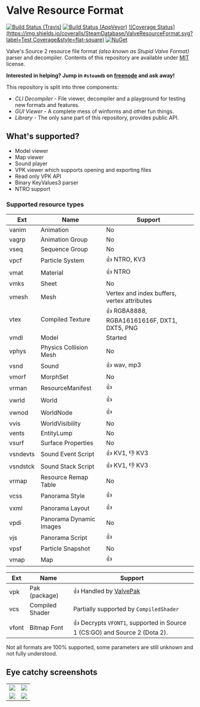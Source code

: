 # Valve Resource Format

[![Build Status (Travis)](https://img.shields.io/travis/SteamDatabase/ValveResourceFormat/master.svg?label=Travis&style=flat-square)](https://travis-ci.org/SteamDatabase/ValveResourceFormat)
[![Build Status (AppVeyor)](https://img.shields.io/appveyor/ci/xPaw/valveresourceformat/master.svg?label=AppVeyor&style=flat-square)](https://ci.appveyor.com/project/xPaw/valveresourceformat)
[![Coverage Status](https://img.shields.io/coveralls/SteamDatabase/ValveResourceFormat.svg?label=Test Coverage&style=flat-square)](https://coveralls.io/github/SteamDatabase/ValveResourceFormat)
[![NuGet](https://img.shields.io/nuget/v/ValveResourceFormat.svg?label=NuGet&style=flat-square)](https://www.nuget.org/packages/ValveResourceFormat/)

Valve's Source 2 resource file format *(also known as Stupid Valve Format)* parser and decompiler. Contents of this repository are available under [MIT](LICENSE) license.

**Interested in helping? Jump in `#steamdb` on [freenode](https://freenode.net/) and ask away!**

This repository is split into three components:
- *CLI Decompiler* - File viewer, decompiler and a playground for testing new formats and features.
- *GUI Viewer* - A complete mess of winforms and other fun things.
- *Library* - The only sane part of this repository, provides public API.

## What's supported?
- Model viewer
- Map viewer
- Sound player
- VPK viewer which supports opening and exporting files
- Read only VPK API
- Binary KeyValues3 parser
- NTRO support

### Supported resource types
Ext      | Name                    | Support
-------- | ----------------------- | -------
vanim    | Animation               | No
vagrp    | Animation Group         | No
vseq     | Sequence Group          | No
vpcf     | Particle System         | :+1: NTRO, KV3
vmat     | Material                | :+1: NTRO
vmks     | Sheet                   | No
vmesh    | Mesh                    | Vertex and index buffers, vertex attributes
vtex     | Compiled Texture        | :+1: RGBA8888, RGBA16161616F, DXT1, DXT5, PNG
vmdl     | Model                   | Started
vphys    | Physics Collision Mesh  | No
vsnd     | Sound                   | :+1: wav, mp3
vmorf    | MorphSet                | No
vrman    | ResourceManifest        | :+1:
vwrld    | World                   | :+1:
vwnod    | WorldNode               | :+1:
vvis     | WorldVisibility         | No
vents    | EntityLump              | No
vsurf    | Surface Properties      | No
vsndevts | Sound Event Script      | :+1: KV1, :-1: KV3
vsndstck | Sound Stack Script      | :+1: KV1, :-1: KV3
vrmap    | Resource Remap Table    | No
vcss     | Panorama Style          | :+1:
vxml     | Panorama Layout         | :+1:
vpdi     | Panorama Dynamic Images | No
vjs      | Panorama Script         | :+1:
vpsf     | Particle Snapshot       | No
vmap     | Map                     | :+1:

Ext      | Name                    | Support
-------- | ----------------------- | -------
vpk      | Pak (package)           | :+1: Handled by [ValvePak](https://github.com/SteamDatabase/ValvePak)
vcs      | Compiled Shader         | Partially supported by `CompiledShader`
vfont    | Bitmap Font             | :+1: Decrypts `VFONT1`, supported in Source 1 (CS:GO) and Source 2 (Dota 2).

Not all formats are 100% supported, some parameters are still unknown and not fully understood.

## Eye catchy screenshots
<table>
	<tr>
		<td><img src="https://steamdatabase.github.io/ValveResourceFormat/static/screen_glados.png"></td>
		<td><img src="https://steamdatabase.github.io/ValveResourceFormat/static/screen_potato.png"></td>
	</tr>
	<tr>
		<td><img src="https://steamdatabase.github.io/ValveResourceFormat/static/screen_vpk.png"></td>
		<td><img src="https://steamdatabase.github.io/ValveResourceFormat/static/screen_cli.png"></td>
	</tr>
</table>
